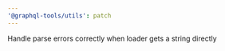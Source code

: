 ```yaml
---
'@graphql-tools/utils': patch
---
```


Handle parse errors correctly when loader gets a string directly
